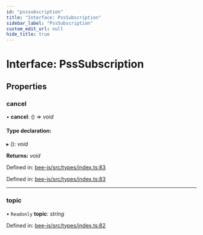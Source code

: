 ```yaml
---
id: "psssubscription"
title: "Interface: PssSubscription"
sidebar_label: "PssSubscription"
custom_edit_url: null
hide_title: true
---
```


# Interface: PssSubscription

## Properties

### cancel

• **cancel**: () =\> *void*

#### Type declaration:

▸ (): *void*

**Returns:** *void*

Defined in: [bee-js/src/types/index.ts:83](https://github.com/ethersphere/bee-js/blob/7dfd556/src/types/index.ts#L83)

Defined in: [bee-js/src/types/index.ts:83](https://github.com/ethersphere/bee-js/blob/7dfd556/src/types/index.ts#L83)

___

### topic

• `Readonly` **topic**: *string*

Defined in: [bee-js/src/types/index.ts:82](https://github.com/ethersphere/bee-js/blob/7dfd556/src/types/index.ts#L82)
